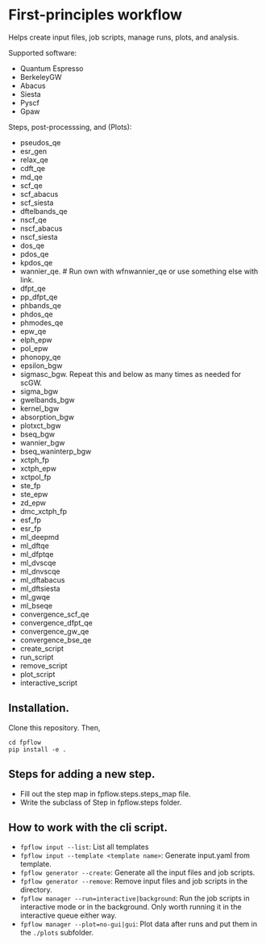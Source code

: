 # First-principles workflow

Helps create input files, job scripts, manage runs, plots, and analysis. 

Supported software:
- Quantum Espresso
- BerkeleyGW
- Abacus
- Siesta
- Pyscf
- Gpaw

Steps, post-processsing, and (Plots):
- pseudos_qe
- esr_gen
- relax_qe
- cdft_qe
- md_qe
- scf_qe
- scf_abacus
- scf_siesta
- dftelbands_qe
- nscf_qe
- nscf_abacus
- nscf_siesta
- dos_qe 
- pdos_qe 
- kpdos_qe 
- wannier_qe. # Run own with wfnwannier_qe or use something else with link. 
- dfpt_qe
- pp_dfpt_qe
- phbands_qe 
- phdos_qe 
- phmodes_qe  
- epw_qe
- elph_epw 
- pol_epw
- phonopy_qe 
- epsilon_bgw 
- sigmasc_bgw. Repeat this and below as many times as needed for scGW. 
- sigma_bgw
- gwelbands_bgw 
- kernel_bgw
- absorption_bgw 
- plotxct_bgw 
- bseq_bgw
- wannier_bgw 
- bseq_waninterp_bgw
- xctph_fp 
- xctph_epw
- xctpol_fp
- ste_fp  
- ste_epw
- zd_epw
- dmc_xctph_fp
- esf_fp
- esr_fp 
- ml_deepmd
- ml_dftqe
- ml_dfptqe
- ml_dvscqe
- ml_dnvscqe
- ml_dftabacus
- ml_dftsiesta
- ml_gwqe
- ml_bseqe
- convergence_scf_qe 
- convergence_dfpt_qe 
- convergence_gw_qe
- convergence_bse_qe 
- create_script
- run_script
- remove_script
- plot_script
- interactive_script

## Installation. 
Clone this repository. Then,

```
cd fpflow
pip install -e .
```


## Steps for adding a new step.
- Fill out the step map in fpflow.steps.steps_map file. 
- Write the subclass of Step in fpflow.steps folder.

## How to work with the cli script. 
- `fpflow input --list`: List all templates
- `fpflow input --template <template name>`: Generate input.yaml from template. 
- `fpflow generator --create`: Generate all the input files and job scripts.
- `fpflow generator --remove`: Remove input files and job scripts in the directory.
- `fpflow manager --run=interactive|background`: Run the job scripts in interactive mode or in the background. 
Only worth running it in the interactive queue either way.
- `fpflow manager --plot=no-gui|gui`: Plot data after runs and put them in the `./plots` subfolder. 